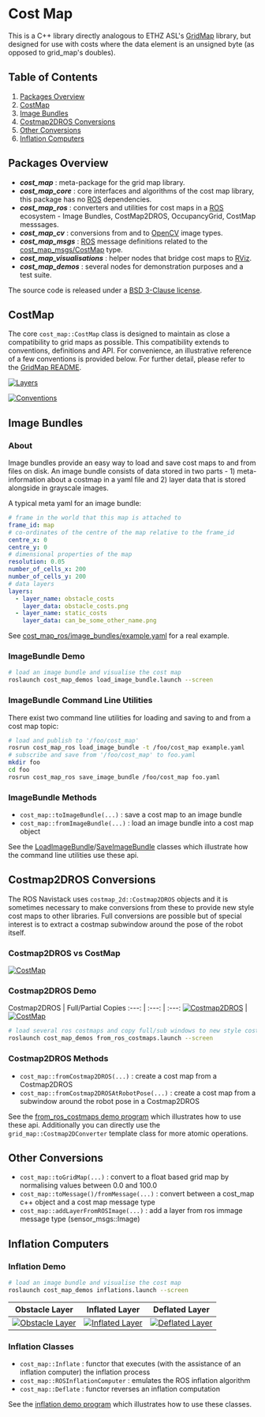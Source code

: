 # Cost Map

This is a C++ library directly analogous to ETHZ ASL's [GridMap] library,
but designed for use with costs where the data element is an unsigned byte (as opposed to grid_map's doubles).

## Table of Contents

1. [Packages Overview](#packages-overview)
2. [CostMap](#costmap)
3. [Image Bundles](#image-bundles)
4. [Costmap2DROS Conversions](#costmap2dros-conversions)
5. [Other Conversions](#other-conversions)
6. [Inflation Computers](#inflation-computers)

## Packages Overview

* ***cost_map*** : meta-package for the grid map library.
* ***cost_map_core*** : core interfaces and algorithms of the cost map library, this package has no [ROS] dependencies.
* ***cost_map_ros*** : converters and utilities for cost maps in a [ROS] ecosystem - Image Bundles, CostMap2DROS, OccupancyGrid, CostMap messsages.
* ***cost_map_cv*** : conversions from and to [OpenCV] image types.
* ***cost_map_msgs*** : [ROS] message definitions related to the [cost_map_msgs/CostMap] type.
* ***cost_map_visualisations*** : helper nodes that bridge cost maps to [RViz].
* ***cost_map_demos*** : several nodes for demonstration purposes and a test suite.

The source code is released under a [BSD 3-Clause license](LICENSE).

## CostMap

The core `cost_map::CostMap` class is designed to maintain as close a compatibility
to grid maps as possible. This compatibility extends to conventions, definitions and API.
For convenience, an illustrative reference of a few
conventions is provided below. For further detail, please refer to the 
[GridMap README](https://github.com/ethz-asl/grid_map/blob/master/README.md).

[![Layers](cost_map_core/doc/grid_map_layers.png)](cost_map_core/doc/grid_map_layers.pdf)

[![Conventions](cost_map_core/doc/grid_map_conventions.png)](cost_map_core/doc/grid_map_conventions.pdf)

## Image Bundles

### About

Image bundles provide an easy way to load and save cost maps to and from files on disk. 
An image bundle consists of data stored in two parts - 1) meta-information about a costmap in
a yaml file and 2) layer data that is stored alongside in grayscale images. 

A typical meta yaml for an image bundle:

```yaml
# frame in the world that this map is attached to
frame_id: map
# co-ordinates of the centre of the map relative to the frame_id
centre_x: 0
centre_y: 0
# dimensional properties of the map
resolution: 0.05
number_of_cells_x: 200
number_of_cells_y: 200
# data layers
layers:
  - layer_name: obstacle_costs
    layer_data: obstacle_costs.png
  - layer_name: static_costs
    layer_data: can_be_some_other_name.png
```

See [cost_map_ros/image_bundles/example.yaml](https://github.com/stonier/cost_map/blob/devel/cost_map_ros/image_bundles/example.yaml) for a real example.

### ImageBundle Demo

```bash
# load an image bundle and visualise the cost map
roslaunch cost_map_demos load_image_bundle.launch --screen
```

### ImageBundle Command Line Utilities

There exist two command line utilities for loading and saving to and from a cost map topic:

```bash
# load and publish to '/foo/cost_map'
rosrun cost_map_ros load_image_bundle -t /foo/cost_map example.yaml
# subscribe and save from '/foo/cost_map' to foo.yaml
mkdir foo
cd foo
rosrun cost_map_ros save_image_bundle /foo/cost_map foo.yaml
```

### ImageBundle Methods

* `cost_map::toImageBundle(...)` : save a cost map to an image bundle
* `cost_map::fromImageBundle(...)` : load an image bundle into a cost map object

See the [LoadImageBundle](https://github.com/stonier/cost_map/blob/devel/cost_map_ros/src/lib/image_bundles.cpp#L203)/[SaveImageBundle](https://github.com/stonier/cost_map/blob/devel/cost_map_ros/src/lib/image_bundles.cpp#L235)
classes which illustrate how the command line utilities use these api.

## Costmap2DROS Conversions

The ROS Navistack uses `costmap_2d::Costmap2DROS` objects and it is sometimes necessary
to make conversions from these to provide new style cost maps to other libraries. Full conversions are possible
but of special interest is to extract a costmap subwindow around the pose of the robot itself.

### Costmap2DROS vs CostMap

[![CostMap](cost_map_ros/doc/image_loading_coordinates_preview.png)](cost_map_ros/doc/image_loading_coordinates.png)

### Costmap2DROS Demo

Costmap2DROS | Full/Partial Copies
:---: | :---: | :---:
[![Costmap2DROS](cost_map_demos/doc/images/from_ros_costmaps/from_ros_costmaps_preview.png)](cost_map_demos/doc/images/from_ros_costmaps/from_ros_costmaps.png) | [![CostMap](cost_map_demos/doc/images/from_ros_costmaps/from_ros_costmaps_copied_preview.png)](cost_map_demos/doc/images/from_ros_costmaps/from_ros_costmaps_copied.png)


```bash
# load several ros costmaps and copy full/sub windows to new style costmaps
roslaunch cost_map_demos from_ros_costmaps.launch --screen
```

### Costmap2DROS Methods

* `cost_map::fromCostmap2DROS(...)` : create a cost map from a Costmap2DROS
* `cost_map::fromCostmap2DROSAtRobotPose(...)` : create a cost map from a subwindow around the robot pose in a Costmap2DROS

See the [from_ros_costmaps demo program](https://github.com/stonier/cost_map/blob/devel/cost_map_demos/src/applications/from_ros_costmaps.cpp)
which illustrates how to use these api. Additionally you can directly use the `grid_map::Costmap2DConverter` template class for more atomic operations.

## Other Conversions

* `cost_map::toGridMap(...)` : convert to a float based grid map by normalising values between 0.0 and 100.0
* `cost_map::toMessage()/fromMessage(...)` : convert between a cost_map c++ object and a cost map message type
* `cost_map::addLayerFromROSImage(...)` : add a layer from ros immage message type (sensor_msgs::Image)

## Inflation Computers

### Inflation Demo

```bash
# load an image bundle and visualise the cost map
roslaunch cost_map_demos inflations.launch --screen
```

Obstacle Layer | Inflated Layer | Deflated Layer
:---: | :---: | :---:
[![Obstacle Layer](cost_map_demos/doc/images/inflation/obstacle_layer_preview.png)](cost_map_demos/doc/images/inflation/obstacle_layer.png) | [![Inflated Layer](cost_map_demos/doc/images/inflation/inflation_layer_preview.png)](cost_map_demos/doc/images/inflation/inflation_layer.png) | [![Deflated Layer](cost_map_demos/doc/images/inflation/deflated_layer_preview.png)](cost_map_demos/doc/images/inflation/deflated_layer.png)

### Inflation Classes

* `cost_map::Inflate` : functor that executes (with the assistance of an inflation computer) the inflation process
* `cost_map::ROSInflationComputer` : emulates the ROS inflation algorithm
* `cost_map::Deflate` : functor reverses an inflation computation

See the [inflation demo program](https://github.com/stonier/cost_map/blob/devel/cost_map_demos/src/applications/inflation.cpp)
which illustrates how to use these classes.

[GridMap]: https://github.com/ethz-asl/grid_map
[OpenCV]: http://opencv.org/
[ROS]: http://www.ros.org
[RViz]: http://wiki.ros.org/rviz
[cost_map_msgs/CostMap]: http://docs.ros.org/api/cost_map_msgs/html/msg/CostMap.html

